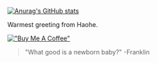 [![Anurag's GitHub stats](https://github-readme-stats.vercel.app/api?username=haoheliu)](https://github.com/anuraghazra/github-readme-stats)

<!--
**haoheliu/haoheliu** is a ✨ _special_ ✨ repository because its `README.md` (this file) appears on your GitHub profile.

Here are some ideas to get you started:

- 🔭 I’m currently working on ...
- 🌱 I’m currently learning ...
- 👯 I’m looking to collaborate on ...
- 🤔 I’m looking for help with ...
- 💬 Ask me about ...
- 📫 How to reach me: ...
- 😄 Pronouns: ...
-->

Warmest greeting from Haohe.

<!-- I appreciate your support for open-source research. Creativity is for everyone. -->

[!["Buy Me A Coffee"](https://www.buymeacoffee.com/assets/img/custom_images/orange_img.png)](https://www.buymeacoffee.com/haoheliuP)

> "What good is a newborn baby?" -Franklin
